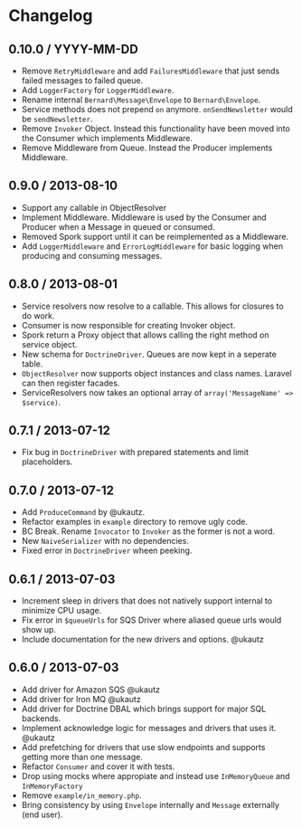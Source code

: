 Changelog
=========

0.10.0 / YYYY-MM-DD
-------------------

 * Remove `RetryMiddleware` and add `FailuresMiddleware` that just sends failed messages to failed queue.
 * Add `LoggerFactory` for `LoggerMiddleware`.
 * Rename internal `Bernard\Message\Envelope` to `Bernard\Envelope`.
 * Service methods does not prepend `on` anymore. `onSendNewsletter` would be `sendNewsletter`.
 * Remove `Invoker` Object. Instead this functionality have been moved into the Consumer which implements Middleware.
 * Remove Middleware from Queue. Instead the Producer implements Middleware.

0.9.0 / 2013-08-10
------------------

 * Support any callable in ObjectResolver
 * Implement Middleware. Middleware is used by the Consumer and Producer when a Message in queued or consumed.
 * Removed Spork support until it can be reimplemented as a Middleware.
 * Add `LoggerMiddleware` and `ErrorLogMiddleware` for basic logging when producing and consuming messages.

0.8.0 / 2013-08-01
------------------

 * Service resolvers now resolve to a callable. This allows for closures to do work.
 * Consumer is now responsible for creating Invoker object.
 * Spork return a Proxy object that allows calling the right method on service object.
 * New schema for `DoctrineDriver`. Queues are now kept in a seperate table.
 * `ObjectResolver` now supports object instances and class names. Laravel can then register 
 facades.
 * ServiceResolvers now takes an optional array of `array('MessageName' => $service)`.

0.7.1 / 2013-07-12
------------------

 * Fix bug in `DoctrineDriver` with prepared statements and limit placeholders.

0.7.0 / 2013-07-12
------------------

 * Add `ProduceCommand` by @ukautz.
 * Refactor examples in `example` directory to remove ugly code.
 * BC Break. Rename `Invocator` to `Invoker` as the former is not a word.
 * New `NaiveSerializer` with no dependencies.
 * Fixed error in `DoctrineDriver` wheen peeking.

0.6.1 / 2013-07-03
------------------

 * Increment sleep in drivers that does not natively support internal to minimize CPU usage.
 * Fix error in `$queueUrls` for SQS Driver where aliased queue urls would show up.
 * Include documentation for the new drivers and options. @ukautz

0.6.0 / 2013-07-03
------------------

 * Add driver for Amazon SQS @ukautz
 * Add driver for Iron MQ @ukautz
 * Add driver for Doctrine DBAL which brings support for major SQL backends.
 * Implement acknowledge logic for messages and drivers that uses it. @ukautz
 * Add prefetching for drivers that use slow endpoints and supports getting more than one message.
 * Refactor `Consumer` and cover it with tests.
 * Drop using mocks where appropiate and instead use `InMemoryQueue` and `InMemoryFactory`
 * Remove `example/in_memory.php`.
 * Bring consistency by using `Envelope` internally and `Message` externally (end user).
